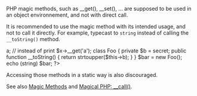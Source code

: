 PHP magic methods, such as __get(), __set(), ... are supposed to be used in an object environnement, and not with direct call. 

It is recommended to use the magic method with its intended usage, and not to call it directly. For example, typecast to ``string`` instead of calling the ``__toString()`` method.

<?php
// Write
  print $x->a;
// instead of 
  print $x->__get('a'); 

class Foo {
    private $b = secret;

    public function __toString() {
        return strtoupper($this->b);
    }
}

$bar = new Foo();
echo (string) $bar;

?>

Accessing those methods in a static way is also discouraged.

See also [Magic Methods](http://php.net/manual/en/language.oop5.magic.php) and 
         [Magical PHP: __call()](https://www.garfieldtech.com/blog/magical-php-call).
